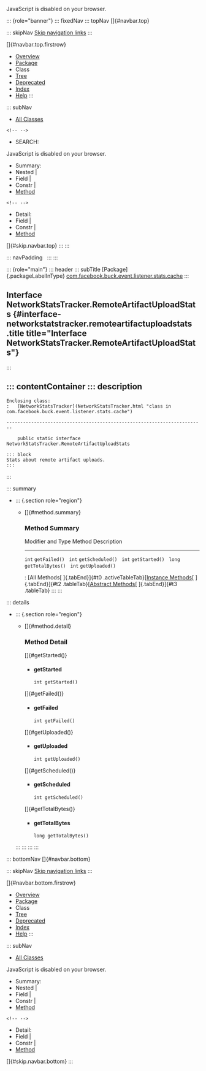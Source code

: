 <div>

JavaScript is disabled on your browser.

</div>

::: {role="banner"}
::: fixedNav
::: topNav
[]{#navbar.top}

::: skipNav
[Skip navigation links](#skip.navbar.top "Skip navigation links")
:::

[]{#navbar.top.firstrow}

-   [Overview](../../../../../../../index.html)
-   [Package](package-summary.html)
-   Class
-   [Tree](package-tree.html)
-   [Deprecated](../../../../../../../deprecated-list.html)
-   [Index](../../../../../../../index-all.html)
-   [Help](../../../../../../../help-doc.html)
:::

::: subNav
-   [All Classes](../../../../../../../allclasses.html)

```{=html}
<!-- -->
```
-   SEARCH:

<div>

<div>

JavaScript is disabled on your browser.

</div>

</div>

<div>

-   Summary: 
-   Nested \| 
-   Field \| 
-   Constr \| 
-   [Method](#method.summary)

```{=html}
<!-- -->
```
-   Detail: 
-   Field \| 
-   Constr \| 
-   [Method](#method.detail)

</div>

[]{#skip.navbar.top}
:::
:::

::: navPadding
 
:::
:::

::: {role="main"}
::: header
::: subTitle
[Package]{.packageLabelInType} [com.facebook.buck.event.listener.stats.cache](package-summary.html)
:::

## Interface NetworkStatsTracker.RemoteArtifactUploadStats {#interface-networkstatstracker.remoteartifactuploadstats .title title="Interface NetworkStatsTracker.RemoteArtifactUploadStats"}
:::

::: contentContainer
::: description
-   

    Enclosing class:
    :   [NetworkStatsTracker](NetworkStatsTracker.html "class in com.facebook.buck.event.listener.stats.cache")

    ------------------------------------------------------------------------

        public static interface NetworkStatsTracker.RemoteArtifactUploadStats

    ::: block
    Stats about remote artifact uploads.
    :::
:::

::: summary
-   ::: {.section role="region"}
    -   []{#method.summary}

        ### Method Summary

          Modifier and Type   Method              Description
          ------------------- ------------------- -------------
          `int`               `getFailed()`        
          `int`               `getScheduled()`     
          `int`               `getStarted()`       
          `long`              `getTotalBytes()`    
          `int`               `getUploaded()`      

          : [All Methods[ ]{.tabEnd}]{#t0 .activeTableTab}[[Instance
          Methods](javascript:show(2);)[ ]{.tabEnd}]{#t2
          .tableTab}[[Abstract
          Methods](javascript:show(4);)[ ]{.tabEnd}]{#t3 .tableTab}
    :::
:::

::: details
-   ::: {.section role="region"}
    -   []{#method.detail}

        ### Method Detail

        []{#getStarted()}

        -   #### getStarted

            ``` methodSignature
            int getStarted()
            ```

        []{#getFailed()}

        -   #### getFailed

            ``` methodSignature
            int getFailed()
            ```

        []{#getUploaded()}

        -   #### getUploaded

            ``` methodSignature
            int getUploaded()
            ```

        []{#getScheduled()}

        -   #### getScheduled

            ``` methodSignature
            int getScheduled()
            ```

        []{#getTotalBytes()}

        -   #### getTotalBytes

            ``` methodSignature
            long getTotalBytes()
            ```
    :::
:::
:::
:::

::: bottomNav
[]{#navbar.bottom}

::: skipNav
[Skip navigation links](#skip.navbar.bottom "Skip navigation links")
:::

[]{#navbar.bottom.firstrow}

-   [Overview](../../../../../../../index.html)
-   [Package](package-summary.html)
-   Class
-   [Tree](package-tree.html)
-   [Deprecated](../../../../../../../deprecated-list.html)
-   [Index](../../../../../../../index-all.html)
-   [Help](../../../../../../../help-doc.html)
:::

::: subNav
-   [All Classes](../../../../../../../allclasses.html)

<div>

<div>

JavaScript is disabled on your browser.

</div>

</div>

<div>

-   Summary: 
-   Nested \| 
-   Field \| 
-   Constr \| 
-   [Method](#method.summary)

```{=html}
<!-- -->
```
-   Detail: 
-   Field \| 
-   Constr \| 
-   [Method](#method.detail)

</div>

[]{#skip.navbar.bottom}
:::
